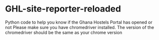 # GHL-site-reporter-reloaded
Python code to help you know if the Ghana Hostels Portal has opened or not
Please make sure you have chromedriver installed. The version of the chromedriver should be the same as your chrome version
